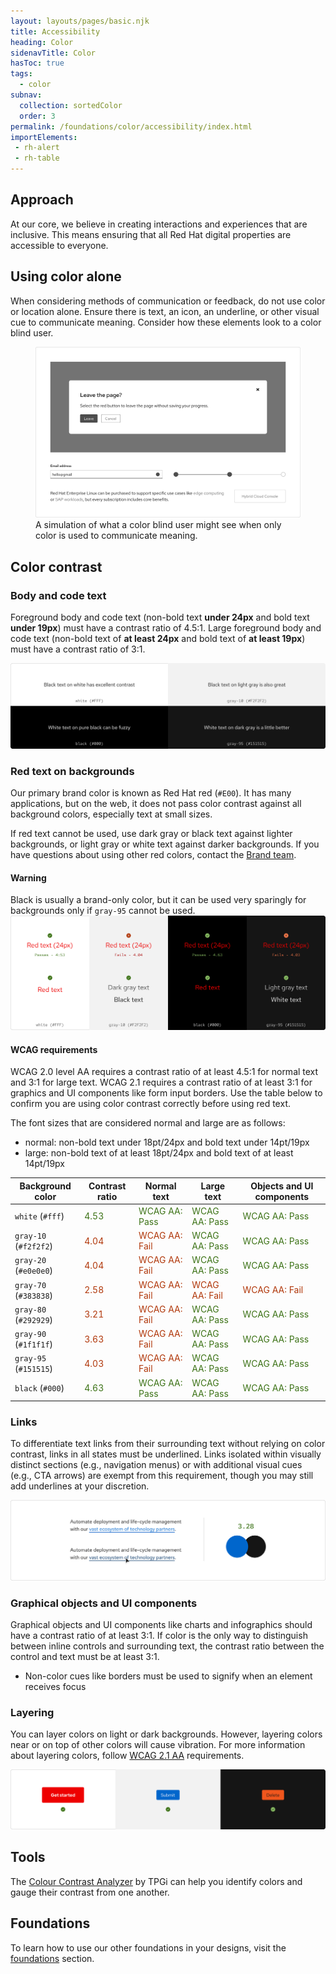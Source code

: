 ```yaml
---
layout: layouts/pages/basic.njk
title: Accessibility
heading: Color
sidenavTitle: Color
hasToc: true
tags:
  - color
subnav:
  collection: sortedColor  
  order: 3
permalink: /foundations/color/accessibility/index.html
importElements:
 - rh-alert
 - rh-table
---
```


<link rel="stylesheet" href="/assets/packages/@rhds/elements/elements/rh-table/rh-table-lightdom.css">
<style>
.pass {
  color: var(--rh-color-green-60, #3D7317);
}
.fail {
  color: var(--rh-color-red-orange-60, #B1380B);
}
</style>

## Approach

At our core, we believe in creating interactions and experiences that are 
inclusive. This means ensuring that all Red Hat digital properties are 
accessible to everyone.

## Using color alone

When considering methods of communication or feedback, do not use color or 
location alone. Ensure there is text, an icon, an underline, or other visual 
cue to communicate meaning. Consider how these elements look to a 
color blind user.

<figure>
  <img alt="Dialog with a gray leave button, a form field with a gray bottom border, and progress steps in gray without labels" src="/assets/color/color-a11y-using-color-alone.png">
  <figcaption>
    A simulation of what a color blind user might see when only color is used to communicate meaning.
  </figcaption>
</figure>

## Color contrast

### Body and code text

Foreground body and code text (non-bold text **under 24px** and bold text **under 19px**) must have a contrast ratio of 4.5:1. Large foreground body and code text (non-bold text of **at least 24px** and bold text of **at least 19px**) must have a contrast ratio of 3:1.

<uxdot-example width-adjustment=”100%” variant="full" alignment="left" no-border>
    <img alt="Two examples of dark text on light backgrounds and two examples of light text on dark backgrounds." src="/assets/color/color-a11y-contrast-body-code-text.png">
</uxdot-example>

### Red text on backgrounds

Our primary brand color is known as Red Hat red (`#E00`). It has many applications, but on the web, it does not pass color contrast against all background colors, especially text at small sizes. 

If red text cannot be used, use dark gray or black text against lighter backgrounds, or light gray or white text against darker backgrounds. If you have questions about using other red colors, contact the [Brand team](https://www.redhat.com/en/about/brand/standards).

<rh-alert state="warning">
  <h4 slot="header">Warning</h4>
  Black is usually a brand-only color, but it can be used very sparingly for backgrounds only if <code>gray-95</code> cannot be used.
</rh-alert>

<uxdot-example width-adjustment=”100%” variant="full" alignment="left" no-border>
  <img alt="Several examples of red text over light and dark themed backgrounds showing some that pass and some that fail. There is also an example of dark gray text and black text against a light background as well as an example of light gray text and white text on a dark background." src="/assets/color/color-a11y-contrast-red-text-on-bgs.png">
</uxdot-example>

#### WCAG requirements

WCAG 2.0 level AA requires a contrast ratio of at least 4.5:1 for normal text and 3:1 for large text. WCAG 2.1 requires a contrast ratio of at least 3:1 for graphics and UI components like form input borders. Use the table below to confirm you are using color contrast correctly before using red text. 

The font sizes that are considered normal and large are as follows:
- normal: non-bold text under 18pt/24px and bold text under 14pt/19px
- large: non-bold text of at least 18pt/24px and bold text of at least 14pt/19px

<rh-table>
  <table>
    <thead>
      <tr>
        <th scope="col" data-label="Background color">Background color</th>
        <th scope="col" data-label="Contrast ratio">Contrast ratio</th>
        <th scope="col" data-label="Normal text">Normal text</th>
        <th scope="col" data-label="Large text">Large text</th>
        <th scope="col" data-label="Objects and UI components">Objects and UI components</th>
      </tr>
    </thead>
    <tbody>
      <tr>
        <td data-label="Background color"><code>white</code> (<code>#fff</code>)</td>
        <td data-label="Contrast ratio"><span class="pass">4.53</span></td>
        <td data-label="Normal text"><span class="pass">WCAG AA: Pass</span></td>
        <td data-label="Large text"><span class="pass">WCAG AA: Pass</span></td>
        <td data-label="Objects and UI components"><span class="pass">WCAG AA: Pass</span></td>
      </tr>
      <tr>
        <td data-label="Background color"><code>gray-10</code> (<code>#f2f2f2</code>)</td>
        <td data-label="Contrast ratio"><span class="fail">4.04</span></td>
        <td data-label="Normal text"><span class="fail">WCAG AA: Fail</span></td>
        <td data-label="Large text"><span class="pass">WCAG AA: Pass</span></td>
        <td data-label="Objects and UI components"><span class="pass">WCAG AA: Pass</span></td>
      </tr>
      <tr>
        <td data-label="Background color"><code>gray-20</code> (<code>#e0e0e0</code>)</td>
        <td data-label="Contrast ratio"><span class="fail">4.04</span></td>
        <td data-label="Normal text"><span class="fail">WCAG AA: Fail</span></td>
        <td data-label="Large text"><span class="pass">WCAG AA: Pass</span></td>
        <td data-label="Objects and UI components"><span class="pass">WCAG AA: Pass</span></td>
      </tr>
      <tr>
        <td data-label="Background color"><code>gray-70</code> (<code>#383838</code>)</td>
        <td data-label="Contrast ratio"><span class="fail">2.58</span></td>
        <td data-label="Normal text"><span class="fail">WCAG AA: Fail</span></td>
        <td data-label="Large text"><span class="fail">WCAG AA: Fail</span></td>
        <td data-label="Objects and UI components"><span class="fail">WCAG AA: Fail</span></td>
      </tr>
      <tr>
        <td data-label="Background color"><code>gray-80</code> (<code>#292929</code>)</td>
        <td data-label="Contrast ratio"><span class="fail">3.21</span></td>
        <td data-label="Normal text"><span class="fail">WCAG AA: Fail</span></td>
        <td data-label="Large text"><span class="pass">WCAG AA: Pass</span></td>
        <td data-label="Objects and UI components"><span class="pass">WCAG AA: Pass</span></td>
      </tr>
      <tr>
        <td data-label="Background color"><code>gray-90</code> (<code>#1f1f1f</code>)</td>
        <td data-label="Contrast ratio"><span class="fail">3.63</span></td>
        <td data-label="Normal text"><span class="fail">WCAG AA: Fail</span></td>
        <td data-label="Large text"><span class="pass">WCAG AA: Pass</span></td>
        <td data-label="Objects and UI components"><span class="pass">WCAG AA: Pass</span></td>
      </tr>
      <tr>
        <td data-label="Background color"><code>gray-95</code> (<code>#151515</code>)</td>
        <td data-label="Contrast ratio"><span class="fail">4.03</span></td>
        <td data-label="Normal text"><span class="fail">WCAG AA: Fail</span></td>
        <td data-label="Large text"><span class="pass">WCAG AA: Pass</span></td>
        <td data-label="Objects and UI components"><span class="pass">WCAG AA: Pass</span></td>
      </tr>
      <tr>
        <td data-label="Background color"><code>black</code> (<code>#000</code>)</td>
        <td data-label="Contrast ratio"><span class="pass">4.63</span></td>
        <td data-label="Normal text"><span class="pass">WCAG AA: Pass</span></td>
        <td data-label="Large text"><span class="pass">WCAG AA: Pass</span></td>
        <td data-label="Objects and UI components"><span class="pass">WCAG AA: Pass</span></td>
      </tr>
    </tbody>
  </table>
</rh-table>


### Links

To differentiate text links from their surrounding text without relying on color contrast, links in all states must be underlined. Links isolated within visually distinct sections (e.g., navigation menus) or with additional visual cues (e.g., CTA arrows) are exempt from this requirement, though you may still add underlines at your discretion.

<uxdot-example width-adjustment=”100%” variant="full" alignment="left" no-border>
  <img alt="Contrast ratio of a blue link next to black text and an example of a link's darker blue, underlined hover state" src="/assets/color/color-a11y-contrast-links.png">
</uxdot-example>

### Graphical objects and UI components

Graphical objects and UI components like charts and infographics should have a contrast ratio of at least 3:1. If color is the only way to distinguish between inline controls and surrounding text, the contrast ratio between the control and text must be at least 3:1.

- Non-color cues like borders must be used to signify when an element receives focus

### Layering

You can layer colors on light or dark backgrounds. However, layering colors near or on top of other colors will cause vibration. For more information about layering colors, follow [WCAG 2.1 AA](https://www.w3.org/WAI/WCAG21/Understanding/) requirements.

<uxdot-example width-adjustment=”100%” variant="full" alignment="left" no-border>
  <img alt="Red CTA against a white background, blue button against a light gray background, and a light red-orange button against a black background" src="/assets/color/color-a11y-contrast-layering.png">
</uxdot-example>

## Tools

The [Colour Contrast Analyzer](https://www.tpgi.com/color-contrast-checker/) by TPGi can help you identify colors and gauge their contrast from one another.

<uxdot-feedback>
  <h2>Foundations</h2>
  <p>To learn how to use our other foundations in your designs, visit the <a href="/foundations">foundations</a> section.</p>
</uxdot-feedback>
